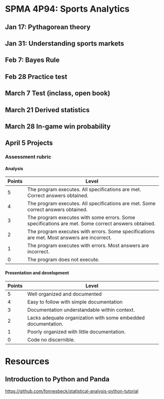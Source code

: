 # SPMA 4P94: Sports Analytics

## Jan 17: Pythagorean theory

## Jan 31: Understanding sports markets

## Feb 7: Bayes Rule

## Feb 28 Practice test

## March 7 Test (inclass, open book)

## March 21 Derived statistics

## March 28 In-game win probability

## April 5 Projects

### Assessment rubric

#### Analysis
Points | Level
------ | -------------
5 | The program executes. All specifications are met. Correct answers obtained.
4 | The program executes. All specifications are met. Some correct answers obtained.
3 | The program executes with some errors. Some specifications are met. Some correct answers obtained.
2 | The program executes with errors. Some specifications are met. Most answers are incorrect.
1 | The program executes with errors. Most answers are incorrect.
0 | The program does not execute. 

#### Presentation and development
Points | Level
------ | -------------
5 | Well organized and documented
4 | Easy to follow with simple documentation
3 | Documentation understandable within context.
2 | Lacks adequate organization with some embedded documentation.
1 | Poorly organized with little documentation.
0 | Code no discernible.



# Resources

## Introduction to Python and Panda

https://github.com/fonnesbeck/statistical-analysis-python-tutorial






